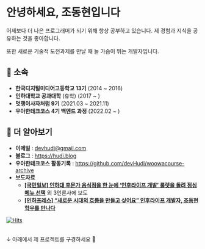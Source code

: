 # 안녕하세요, 조동현입니다

어제보다 더 나은 프로그래머가 되기 위해 항상 공부하고 있습니다. 제 경험과 지식을 공유하는 것을 좋아합니다.

또한 새로운 기술적 도전과제를 만날 때 늘 가슴이 뛰는 개발자입니다.

## 🏢 소속

- **한국디지털미디어고등학교 13기** (2014 ~ 2016)
- **인하대학교 공과대학** (휴학) (2017 ~ )
- **멋쟁이사자처럼 9기** (2021.03 ~ 2021.11)
- **우아한테크코스 4기 백엔드 과정** (2022.02 ~ )

## 🔗 더 알아보기

- **이메일** : devhudi@gmail.com
- **블로그** : https://hudi.blog
- **우아한테크코스 활동기록** : https://github.com/devHudi/woowacourse-archive
- **보도자료**
  - **[[국민일보] 인하대 후문가 음식점을 한 눈에 ‘인후라이프 개발’ 룰렛을 돌려 점심 메뉴 선택](http://news.kmib.co.kr/article/view.asp?arcid=0012267786&code=61121411&cp=nv)** 외 3언론사에 보도
  - [**[인하프레스] “새로운 시대의 흐름을 만들고 싶어요” 인후라이프 개발자, 조동현 학우를 만나다**](http://www.inhapress.com/news/articleView.html?idxno=7721)

[![Hits](https://hits.seeyoufarm.com/api/count/incr/badge.svg?url=https%3A%2F%2Fgithub.com%2FdevHudi%2Fhit-counter&count_bg=%2379C83D&title_bg=%23555555&icon=&icon_color=%23E7E7E7&title=hits&edge_flat=false)](https://hits.seeyoufarm.com)

<br/>
↓ 아래에서 제 프로젝트를 구경하세요 🙂
